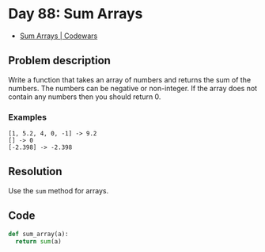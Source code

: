 # Day 88: Sum Arrays

- [Sum Arrays | Codewars](https://www.codewars.com/kata/53dc54212259ed3d4f00071c)

## Problem description

Write a function that takes an array of numbers and returns the sum of the numbers. The numbers can be negative or non-integer. If the array does not contain any numbers then you should return 0.

### Examples

```text
[1, 5.2, 4, 0, -1] -> 9.2
[] -> 0
[-2.398] -> -2.398
```

## Resolution

Use the `sum` method for arrays.

## Code

```python
def sum_array(a):
  return sum(a)
```
